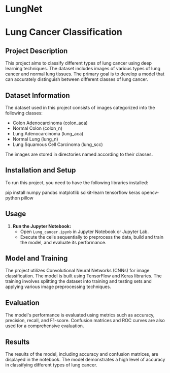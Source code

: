 # LungNet

# Lung Cancer Classification

## Project Description

This project aims to classify different types of lung cancer using deep learning techniques. The dataset includes images of various types of lung cancer and normal lung tissues. The primary goal is to develop a model that can accurately distinguish between different classes of lung cancer.

## Dataset Information

The dataset used in this project consists of images categorized into the following classes:
- Colon Adenocarcinoma (colon_aca)
- Normal Colon (colon_n)
- Lung Adenocarcinoma (lung_aca)
- Normal Lung (lung_n)
- Lung Squamous Cell Carcinoma (lung_scc)

The images are stored in directories named according to their classes.

## Installation and Setup

To run this project, you need to have the following libraries installed:


pip install numpy pandas matplotlib scikit-learn tensorflow keras opencv-python pillow

## Usage


1. **Run the Jupyter Notebook:**
   - Open `Lung_cancer.ipynb` in Jupyter Notebook or Jupyter Lab.
   - Execute the cells sequentially to preprocess the data, build and train the model, and evaluate its performance.

## Model and Training

The project utilizes Convolutional Neural Networks (CNNs) for image classification. The model is built using TensorFlow and Keras libraries. The training involves splitting the dataset into training and testing sets and applying various image preprocessing techniques.

## Evaluation

The model's performance is evaluated using metrics such as accuracy, precision, recall, and F1-score. Confusion matrices and ROC curves are also used for a comprehensive evaluation.

## Results

The results of the model, including accuracy and confusion matrices, are displayed in the notebook. The model demonstrates a high level of accuracy in classifying different types of lung cancer.
